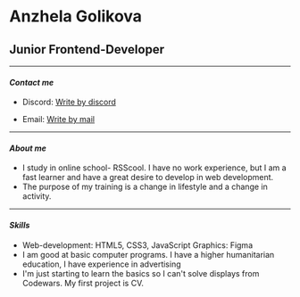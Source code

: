 # Anzhela Golikova #

## Junior Frontend-Developer ##
---

#### ___Contact me___
* Discord: [Write by discord](https://github.com/Anzhela53)

* Email: [Write by mail](a.y.golikova@gmail.com)

---
#### ___About me___
* I study in online school- RSScool. I have no work experience, but I am a fast learner and have a great desire to develop in web development. 
* The purpose of my training is a change in lifestyle and a change in activity.

---
#### ___Skills___ 
* Web-development: HTML5, CSS3, JavaScript
Graphics: Figma
* I am good at basic computer programs. I have a higher humanitarian education, I have experience in advertising
* I'm just starting to learn the basics so I can't solve displays from Codewars. My first project is CV.